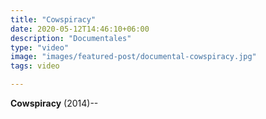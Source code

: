 ```yaml
---
title: "Cowspiracy"
date: 2020-05-12T14:46:10+06:00
description: "Documentales"
type: "video"
image: "images/featured-post/documental-cowspiracy.jpg"
tags: video

---
```

**Cowspiracy** (2014)-- 